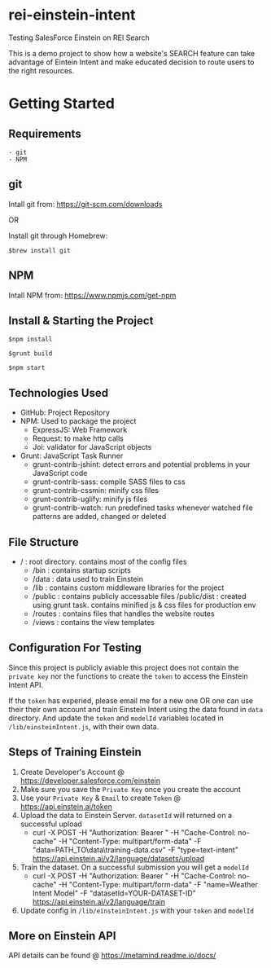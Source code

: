 # rei-einstein-intent
Testing SalesForce Einstein on REI Search

This is a demo project to show how a website's SEARCH feature can take advantage of Eintein Intent and make educated decision to route users to the right resources.

# Getting Started
## Requirements
	- git
	- NPM

## git

Intall git from: https://git-scm.com/downloads

OR

Install git through Homebrew:

`$brew install git`


## NPM

Intall NPM from: https://www.npmjs.com/get-npm


## Install & Starting the Project

`$npm install`

`$grunt build`

`$npm start`


## Technologies Used
- GitHub: Project Repository
- NPM: Used to package the project
	- ExpressJS: Web Framework
	- Request: to make http calls
	- Joi: validator for JavaScript objects
- Grunt: JavaScript Task Runner
	- grunt-contrib-jshint: detect errors and potential problems in your JavaScript code
	- grunt-contrib-sass: compile SASS files to css
	- grunt-contrib-cssmin: minify css files
	- grunt-contrib-uglify: minify js files
	- grunt-contrib-watch: run predefined tasks whenever watched file patterns are added, changed or deleted

## File Structure

- / : root directory. contains most of the config files
	- /bin : contains startup scripts
	- /data : data used to train Einstein
	- /lib : contains custom middleware libraries for the project
	- /public : contains publicly accessable files 
		/public/dist : created using grunt task. contains minified js & css files for production env
	- /routes : contains files that handles the website routes
	- /views : contains the view templates


## Configuration For Testing
Since this project is publicly aviable this project does not contain the `private key` nor the functions to create the `token` to access the Einstein Intent API.

If the `token` has experied, please email me for a new one OR one can use their their own account and train Einstein Intent using the data found in `data` directory. And update the `token` and `modelId` variables located in `/lib/einsteinIntent.js`, with their own data.

## Steps of Training Einstein
1) Create Developer's Account @ https://developer.salesforce.com/einstein
2) Make sure you save the `Private Key` once you create the account
3) Use your `Private Key` & `Email` to create `Token` @ https://api.einstein.ai/token
4) Upload the data to Einstein Server. `datasetId` will returned on a successful upload
	- curl -X POST -H "Authorization: Bearer <TOKEN>" -H "Cache-Control: no-cache" -H "Content-Type: multipart/form-data" -F "data=PATH_TO\data\training-data.csv" -F "type=text-intent"   https://api.einstein.ai/v2/language/datasets/upload
5) Train the dataset. On a successful submission you will get a `modelId`
	- curl -X POST -H "Authorization: Bearer <TOKEN>" -H "Cache-Control: no-cache" -H "Content-Type: multipart/form-data" -F "name=Weather Intent Model" -F "datasetId=YOUR-DATASET-ID" https://api.einstein.ai/v2/language/train
6) Update config in `/lib/einsteinIntent.js` with your `token` and `modelId`

## More on Einstein API
 API details can be found @ https://metamind.readme.io/docs/
